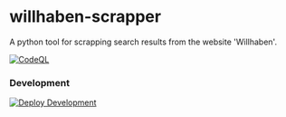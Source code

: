 # willhaben-scrapper
A python tool for scrapping search results from the website 'Willhaben'.

[![CodeQL](https://github.com/RayzeEU/willhaben-scrapper/actions/workflows/codeql-analysis.yml/badge.svg)](https://github.com/RayzeEU/willhaben-scrapper/actions/workflows/codeql-analysis.yml)

### Development

[![Deploy Development](https://github.com/RayzeEU/willhaben-scrapper/actions/workflows/dev_wh-scrapper.yml/badge.svg)](https://github.com/RayzeEU/willhaben-scrapper/actions/workflows/dev_wh-scrapper.yml)